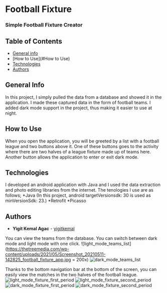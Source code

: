 # Football Fixture
### Simple Football Fixture Creator

## Table of Contents
* [General info](#general-info)
* [How to Use](#How to Use)
* [Technologies](#technologies)
* [Authors](#Authors)

## General Info
In this project, I simply pulled the data from a database and showed it in the application. 
I made these captured data in the form of football teams. I added dark mode support in the project, thus making it easier to use at night.

## How to Use
When you open the application, you will be greeted by a list with a football league and two buttons above it.
One of these buttons goes to the activity where there are two halves of a league fixture made up of teams here.
Another button allows the application to enter or exit dark mode.

## Technologies
I developed an android application with Java and I used the data extraction and photo editing libraries from the internet. The tenologies I use are as follows;
*Java (In this project, android targetVersionsdk: 30 is used as minVersionSdk: 23.) 
*Retrofit
*Picasso

## Authors
* **Yigit Kemal Agac** - [yigitkemal](https://github.com/yigitkemal)


You can view the teams from the database. You can switch between dark mode and light mode with one click.
![light_mode_teams_list](https://thetreemedia.com/wp-content/uploads/2021/05/Screenshot_20210511-142825_football_fixture_app.jpg = 200x) 
![dark_mode_teams_list](https://thetreemedia.com/wp-content/uploads/2021/05/Screenshot_20210511-142832_football_fixture_app.jpg)

Thanks to the bottom navigation bar at the bottom of the screen, you can easily view the matches in the two halves of the football league.
![light_mode_fixture_first_period](https://thetreemedia.com/wp-content/uploads/2021/05/Screenshot_20210511-142825_football_fixture_app.jpg)
![light_mode_fixture_second_period](https://thetreemedia.com/wp-content/uploads/2021/05/Screenshot_20210511-142914_football_fixture_app.jpg)
![dark_mode_fixture_first_period](https://thetreemedia.com/wp-content/uploads/2021/05/Screenshot_20210511-142945_football_fixture_app.jpg)
![dark_mode_fixture_second_period](https://thetreemedia.com/wp-content/uploads/2021/05/Screenshot_20210511-142957_football_fixture_app.jpg)




